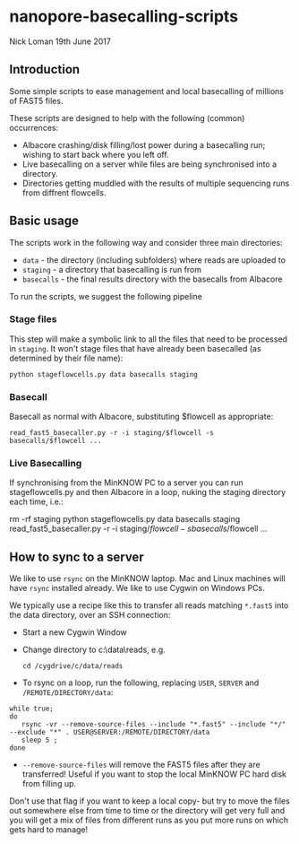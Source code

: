 # nanopore-basecalling-scripts

Nick Loman
19th June 2017

## Introduction

Some simple scripts to ease management and local basecalling of millions of FAST5 files.

These scripts are designed to help with the following (common) occurrences:

  * Albacore crashing/disk filling/lost power during a basecalling run; wishing to start back where you left off.
  * Live basecalling on a server while files are being synchronised into a directory.
  * Directories getting muddled with the results of multiple sequencing runs from diffrent flowcells.

## Basic usage

The scripts work in the following way and consider three main directories:

  * ``data`` - the directory (including subfolders) where reads are uploaded to
  * ``staging`` - a directory that basecalling is run from
  * ``basecalls`` - the final results directory with the basecalls from Albacore

To run the scripts, we suggest the following pipeline

### Stage files

This step will make a symbolic link to all the files that need to be processed in ``staging``. It won't stage files that have already been basecalled (as determined by their file name):

  ``python stageflowcells.py data basecalls staging``

### Basecall

Basecall as normal with Albacore, substituting $flowcell as appropriate:

  ``read_fast5_basecaller.py -r -i staging/$flowcell -s basecalls/$flowcell ...``

### Live Basecalling

If synchronising from the MinKNOW PC to a server you can run stageflowcells.py and then Albacore in a loop, nuking the staging directory each time, i.e.:

   rm -rf staging
   python stageflowcells.py data basecalls staging
   read_fast5_basecaller.py -r -i staging/$flowcell -s basecalls/$flowcell ...

## How to sync to a server

We like to use ``rsync`` on the MinKNOW laptop. Mac and Linux machines will have ``rsync`` installed already. We like to use Cygwin on Windows PCs.

We typically use a recipe like this to transfer all reads matching ``*.fast5`` into the data directory, over an SSH connection:

   - Start a new Cygwin Window

   - Change directory to c:\data\reads, e.g.

     ``cd /cygdrive/c/data/reads``

   - To rsync on a loop, run the following, replacing ``USER``, ``SERVER`` and ``/REMOTE/DIRECTORY/data``:

    while true;
    do
       rsync -vr --remove-source-files --include "*.fast5" --include "*/" --exclude "*" . USER@SERVER:/REMOTE/DIRECTORY/data
       sleep 5 ;
    done

   - ``--remove-source-files`` will remove the FAST5 files after they are transferred! Useful if you want to stop the local MinKNOW PC hard disk from filling up.

Don't use that flag if you want to keep a local copy- but try to move the files out somewhere else from time to time or the directory will get very full and you will get a mix of files from different runs as you put more runs on which gets hard to manage!





